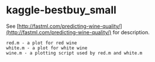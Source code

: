 kaggle-bestbuy_small
====================

See [http://fastml.com/predicting-wine-quality/](http://fastml.com/predicting-wine-quality/) for description.

	red.m - a plot for red wine
	white.m - a plot for white wine
	wine.m - a plotting script used by red.m and white.m
